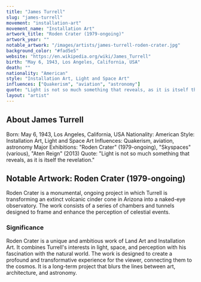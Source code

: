 ```yaml
---
title: "James Turrell"
slug: "james-turrell"
movement: "installation-art"
movement_name: "Installation Art"
artwork_title: "Roden Crater (1979-ongoing)"
artwork_year: ""
notable_artwork: "/images/artists/james-turrell-roden-crater.jpg"
background_color: "#fad5e5"
website: "https://en.wikipedia.org/wiki/James_Turrell"
birth: "May 6, 1943, Los Angeles, California, USA"
death: ""
nationality: "American"
style: "Installation Art, Light and Space Art"
influences: ["Quakerism", "aviation", "astronomy"]
quote: "Light is not so much something that reveals, as it is itself the revelation."
layout: "artist"
---
```


## About James Turrell

Born: May 6, 1943, Los Angeles, California, USA Nationality: American Style: Installation Art, Light and Space Art Influences: Quakerism, aviation, astronomy Major Exhibitions: "Roden Crater" (1979-ongoing), "Skyspaces" (various), "Aten Reign" (2013) Quote: "Light is not so much something that reveals, as it is itself the revelation."

## Notable Artwork: Roden Crater (1979-ongoing)

Roden Crater is a monumental, ongoing project in which Turrell is transforming an extinct volcanic cinder cone in Arizona into a naked-eye observatory. The work consists of a series of chambers and tunnels designed to frame and enhance the perception of celestial events.

### Significance

Roden Crater is a unique and ambitious work of Land Art and Installation Art. It combines Turrell's interests in light, space, and perception with his fascination with the natural world. The work is designed to create a profound and transformative experience for the viewer, connecting them to the cosmos. It is a long-term project that blurs the lines between art, architecture, and astronomy.
